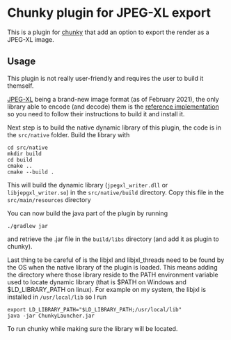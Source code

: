 # Chunky plugin for JPEG-XL export

This is a plugin for [chunky][1] that add an option to export the render
as a JPEG-XL image.

## Usage

This plugin is not really user-friendly and requires the user to build it themself.

[JPEG-XL][2] being a brand-new image format (as of February 2021), the only library able to encode (and decode) them is 
the [reference implementation][3] so you need to follow their instructions to build it and install it.

Next step is to build the native dynamic library of this plugin, the code is in the `src/native` folder.
Build the library with
```
cd src/native
mkdir build
cd build
cmake ..
cmake --build .
```
This will build the dynamic library (`jpegxl_writer.dll` or `libjepgxl_writer.so`) in the `src/native/build` directory.
Copy this file in the `src/main/resources` directory

You can now build the java part of the plugin by running
```
./gradlew jar
```
and retrieve the .jar file in the `build/libs` directory (and add it as plugin to chunky).

Last thing te be careful of is the libjxl and libjxl_threads need to be found by the OS when the 
native library of the plugin is loaded. This means adding the directory where those library reside to the
PATH environment variable used to locate dynamic library (that is $PATH on Windows and $LD_LIBRARY_PATH on linux).
For example on my system, the libjxl is installed in `/usr/local/lib` so I run
```
export LD_LIBRARY_PATH="$LD_LIBRARY_PATH;/usr/local/lib"
java -jar ChunkyLauncher.jar
``` 
To run chunky while making sure the library will be located.

[1]: http://chunky.llbit.se
[2]: https://jpeg.org/jpegxl/
[3]: https://gitlab.com/wg1/jpeg-xl